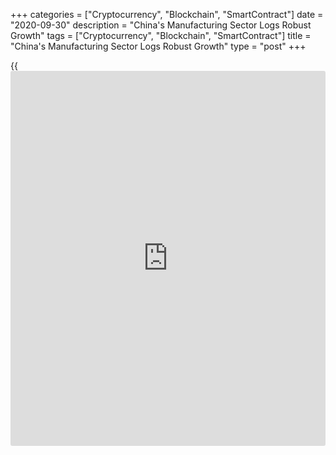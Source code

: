 +++
categories = ["Cryptocurrency", "Blockchain", "SmartContract"]
date = "2020-09-30"
description = "China's Manufacturing Sector Logs Robust Growth"
tags = ["Cryptocurrency", "Blockchain", "SmartContract"]
title = "China's Manufacturing Sector Logs Robust Growth"
type = "post"
+++

{{<iframe id="large-banner" src="https://www.bounty.group/#slide=24.0" width="100%" height="600" scrolling="no" style="border: 0px solid rgb(216, 221, 230); border-radius: 3px;">}}

China's manufacturing sector logged a strong momentum in September
driven by robust domestic and foreign demand after the easing of
lockdown measures, survey data from IHS Markit showed Wednesday.

The Caixin manufacturing Purchasing Managers' Index edged down to 53.0
in September from 53.1 in August.

A score above 50 indicates expansion in the sector. Operating conditions
strengthened in each of the past five months.  
  
According to the official survey data released by the National Bureau of
Statistics, the factory PMI advanced to 51.5 in September from 51.0 in
August. Likewise, the non-manufacturing PMI came in at 55.9 versus 55.2
in August.

New orders grew the most since the start of 2011 driven by robust
external demand, private survey data revealed. New export [business][1]
rose at the quickest pace since August 2017.

Manufacturers said higher inflow of work led them to raise production in
September though the pace of growth softened.

Employment levels were broadly stable, which brought about an end to a
period of job shedding that stretched back to January.

Manufacturers raised their purchasing activity again in September, and
at the fastest rate since January 2011. Cost inflation quickened from
August but output charges increased at the slowest pace for three
months.

Chinese manufacturers were generally confident that production would
rise over the next 12 months. Notably, the degree of positive sentiment
improved to a three-month high.

The strength of the manufacturing sector will take some of the pressure
off [policy](https://www.fintechee.com/policy/)makers going forward, Wang Zhe, senior economist at Caixin
Insight Group said.

"However, the job market remains worrisome, as the improvement in
employment relies on a longer-term economic recovery and a more stable
external environment. In the near future, great uncertainties remain
about the overseas pandemic and the U.S. presidential election," said
Wang.

In the near term, fiscal support and improving foreign demand will keep
activity in industry and construction strong, which in turn should shore
up consumer sentiment and household spending, Julian Evans-Pritchard, an
economist at Capital Economics, said.

"The upshot is that we are entering a period of above trend growth,
which should help absorb the remaining slack in the labour market and
allow for some [policy](https://www.fintechee.com/policy/) tightening next year," the economist added.

For comments and feedback [contact](https://www.playgroundfx.com/contact/): editorial@rtt[news](https://www.letsplayfx.com/blog/forex-news-website/).com

[Economic News][2]

 **What parts of the world are seeing the best (and worst) economic
performances lately? Click[here][3] to check out our [Econ Scorecard][3]
and find out! See up-to-the-moment [ranking](https://www.playgroundfx.com/blog/crypto-exchange-ranking/)s for the best and worst
performers in [GDP][4], [unemployment rate][5], [inflation][6] and much
more.**

   1. www.rtt[news](https://www.letsplayfx.com/blog/forex-news-website/).com/Content/Business.aspx
   2. www.rtt[news](https://www.letsplayfx.com/blog/forex-news-website/).com/Content/EconomicNews.aspx
   3. www.rtt[news](https://www.letsplayfx.com/blog/forex-news-website/).com/economic-scorecard/world-rank/industrial-production/highest-performance.aspx
   4. www.rtt[news](https://www.letsplayfx.com/blog/forex-news-website/).com/economic-scorecard/world-rank/GDP/highest-performance.aspx
   5. www.rtt[news](https://www.letsplayfx.com/blog/forex-news-website/).com/economic-scorecard/world-rank/unemployment-rate/lowest-performance.aspx
   6. www.rtt[news](https://www.letsplayfx.com/blog/forex-news-website/).com/economic-scorecard/world-rank/CPI/highest-performance.aspx